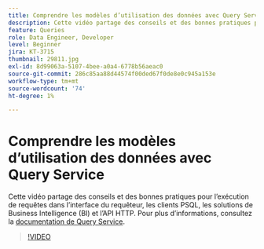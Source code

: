 ```yaml
---
title: Comprendre les modèles d’utilisation des données avec Query Service
description: Cette vidéo partage des conseils et des bonnes pratiques pour l’exécution de requêtes dans l’interface du requêteur, les clients PSQL, les solutions de Business Intelligence (BI) et l’API HTTP.
feature: Queries
role: Data Engineer, Developer
level: Beginner
jira: KT-3715
thumbnail: 29811.jpg
exl-id: 8d99063a-5107-4bee-a0a4-6778b56aeac0
source-git-commit: 286c85aa88d44574f00ded67f0de8e0c945a153e
workflow-type: tm+mt
source-wordcount: '74'
ht-degree: 1%

---
```


# Comprendre les modèles d’utilisation des données avec Query Service

Cette vidéo partage des conseils et des bonnes pratiques pour l’exécution de requêtes dans l’interface du requêteur, les clients PSQL, les solutions de Business Intelligence (BI) et l’API HTTP. Pour plus d’informations, consultez la [documentation de Query Service](https://experienceleague.adobe.com/docs/experience-platform/query/home.html?lang=fr).

>[!VIDEO](https://video.tv.adobe.com/v/29811?learn=on&enablevpops)
